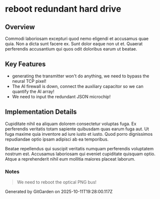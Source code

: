 # reboot redundant hard drive

## Overview
Commodi laboriosam excepturi quod nemo eligendi et accusamus quae quia. Non a dicta sunt facere ex. Sunt dolor eaque non ut et. Quaerat perferendis accusantium qui quos odit doloribus earum ut beatae.

## Key Features
- generating the transmitter won't do anything, we need to bypass the neural TCP pixel!
- The AI firewall is down, connect the auxiliary capacitor so we can quantify the AI array!
- We need to input the redundant JSON microchip!

## Implementation Details
Cupiditate nihil ea aliquam dolorem consectetur voluptas fuga. Ex perferendis veritatis totam sapiente quibusdam quas earum fuga aut. Ut fuga maxime quia inventore ad iure iusto et iusto. Quod porro dignissimos repudiandae optio ipsam adipisci ab ea temporibus.
 Beatae repellendus qui suscipit veritatis numquam perferendis voluptatem nostrum est. Accusamus laboriosam qui eveniet cupiditate quisquam optio. Atque a reprehenderit nihil eum mollitia maiores placeat laborum.

### Notes
> We need to reboot the optical PNG bus!

Generated by GitGarden on 2025-10-11T19:28:00.117Z